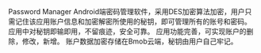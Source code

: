 Password Manager
Android端密码管理软件，采用DES加密算法加密，用户只需记住该应用账户信息和加密解密所使用的秘钥，即可管理所有的账号和密码。
应用中对秘钥即输即用，不留痕迹，安全可靠。
应用功能完善，可实现账户的删除，修改，新增。
账户数据加密存储在Bmob云端，秘钥由用户自己牢记。

